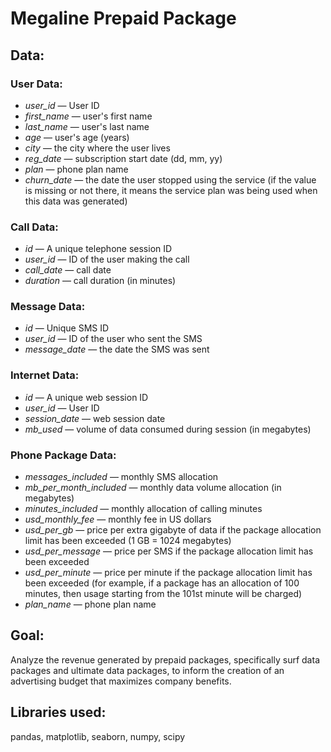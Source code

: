 # Megaline Prepaid Package

## Data:

### User Data:
  
- *user_id* — User ID
- *first_name* — user's first name
- *last_name* — user's last name
- *age* — user's age (years)
- *city* — the city where the user lives
- *reg_date* — subscription start date (dd, mm, yy)
- *plan* — phone plan name
- *churn_date* — the date the user stopped using the service (if the value is missing or not there, it means the service plan was being used when this data was generated)
  
### Call Data:

- *id* — A unique telephone session ID
- *user_id* — ID of the user making the call
- *call_date* — call date
- *duration* — call duration (in minutes)

### Message Data:

- *id* — Unique SMS ID
- *user_id* — ID of the user who sent the SMS
- *message_date* — the date the SMS was sent

### Internet Data:

- *id* — A unique web session ID
- *user_id* — User ID
- *session_date* — web session date
- *mb_used* — volume of data consumed during session (in megabytes)

### Phone Package Data:

- *messages_included* — monthly SMS allocation
- *mb_per_month_included* — monthly data volume allocation (in megabytes)
- *minutes_included* — monthly allocation of calling minutes
- *usd_monthly_fee* — monthly fee in US dollars
- *usd_per_gb* — price per extra gigabyte of data if the package allocation limit has been exceeded (1 GB = 1024 megabytes)
- *usd_per_message* — price per SMS if the package allocation limit has been exceeded
- *usd_per_minute* — price per minute if the package allocation limit has been exceeded (for example, if a package has an allocation of 100 minutes, then usage starting from the 101st minute will be charged)
- *plan_name* — phone plan name

## Goal:

Analyze the revenue generated by prepaid packages, specifically surf data packages and ultimate data packages, to inform the creation of an advertising budget that maximizes company benefits.

## Libraries used:

pandas, matplotlib, seaborn, numpy, scipy

